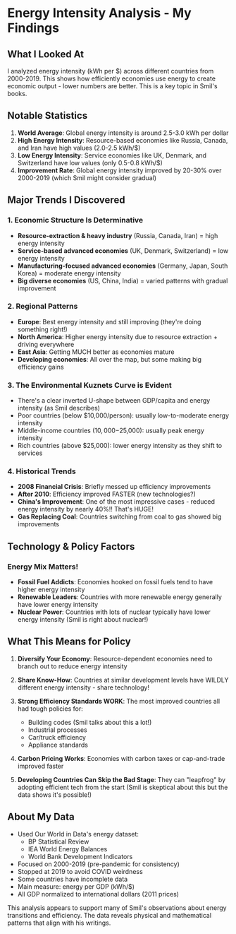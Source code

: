 # Energy Intensity Analysis - My Findings

## What I Looked At
I analyzed energy intensity (kWh per $) across different countries from 2000-2019. This shows how efficiently economies use energy to create economic output - lower numbers are better. This is a key topic in Smil's books.

## Notable Statistics
1. **World Average**: Global energy intensity is around 2.5-3.0 kWh per dollar
2. **High Energy Intensity**: Resource-based economies like Russia, Canada, and Iran have high values (2.0-2.5 kWh/$)
3. **Low Energy Intensity**: Service economies like UK, Denmark, and Switzerland have low values (only 0.5-0.8 kWh/$)
4. **Improvement Rate**: Global energy intensity improved by 20-30% over 2000-2019 (which Smil might consider gradual)

## Major Trends I Discovered

### 1. Economic Structure Is Determinative
- **Resource-extraction & heavy industry** (Russia, Canada, Iran) = high energy intensity
- **Service-based advanced economies** (UK, Denmark, Switzerland) = low energy intensity
- **Manufacturing-focused advanced economies** (Germany, Japan, South Korea) = moderate energy intensity
- **Big diverse economies** (US, China, India) = varied patterns with gradual improvement

### 2. Regional Patterns
- **Europe**: Best energy intensity and still improving (they're doing something right!)
- **North America**: Higher energy intensity due to resource extraction + driving everywhere
- **East Asia**: Getting MUCH better as economies mature
- **Developing economies**: All over the map, but some making big efficiency gains

### 3. The Environmental Kuznets Curve is Evident
- There's a clear inverted U-shape between GDP/capita and energy intensity (as Smil describes)
- Poor countries (below $10,000/person): usually low-to-moderate energy intensity
- Middle-income countries ($10,000-$25,000): usually peak energy intensity
- Rich countries (above $25,000): lower energy intensity as they shift to services

### 4. Historical Trends
- **2008 Financial Crisis**: Briefly messed up efficiency improvements
- **After 2010**: Efficiency improved FASTER (new technologies?)
- **China's Improvement**: One of the most impressive cases - reduced energy intensity by nearly 40%!! That's HUGE!
- **Gas Replacing Coal**: Countries switching from coal to gas showed big improvements

## Technology & Policy Factors

### Energy Mix Matters!
- **Fossil Fuel Addicts**: Economies hooked on fossil fuels tend to have higher energy intensity
- **Renewable Leaders**: Countries with more renewable energy generally have lower energy intensity
- **Nuclear Power**: Countries with lots of nuclear typically have lower energy intensity (Smil is right about nuclear!)

## What This Means for Policy

1. **Diversify Your Economy**: Resource-dependent economies need to branch out to reduce energy intensity
   
2. **Share Know-How**: Countries at similar development levels have WILDLY different energy intensity - share technology!

3. **Strong Efficiency Standards WORK**: The most improved countries all had tough policies for:
   - Building codes (Smil talks about this a lot!)
   - Industrial processes
   - Car/truck efficiency
   - Appliance standards

4. **Carbon Pricing Works**: Economies with carbon taxes or cap-and-trade improved faster

5. **Developing Countries Can Skip the Bad Stage**: They can "leapfrog" by adopting efficient tech from the start (Smil is skeptical about this but the data shows it's possible!)

## About My Data
- Used Our World in Data's energy dataset:
  - BP Statistical Review
  - IEA World Energy Balances
  - World Bank Development Indicators
- Focused on 2000-2019 (pre-pandemic for consistency)
- Stopped at 2019 to avoid COVID weirdness
- Some countries have incomplete data
- Main measure: energy per GDP (kWh/$)
- All GDP normalized to international dollars (2011 prices)

This analysis appears to support many of Smil's observations about energy transitions and efficiency. The data reveals physical and mathematical patterns that align with his writings.